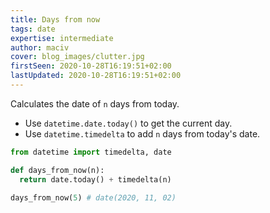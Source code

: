 ```yaml
---
title: Days from now
tags: date
expertise: intermediate
author: maciv
cover: blog_images/clutter.jpg
firstSeen: 2020-10-28T16:19:51+02:00
lastUpdated: 2020-10-28T16:19:51+02:00
---
```


Calculates the date of `n` days from today.

- Use `datetime.date.today()` to get the current day.
- Use `datetime.timedelta` to add `n` days from today's date.

```py
from datetime import timedelta, date

def days_from_now(n):
  return date.today() + timedelta(n)
```

```py
days_from_now(5) # date(2020, 11, 02)
```
